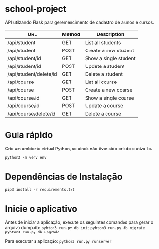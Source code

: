 # school-project

API utilzando Flask para geremencimento de cadastro de alunos e cursos.

| URL                      | Method | Description           |
|--------------------------|--------|-----------------------|
| /api/student             | GET    | List all students     |
| /api/student             | POST   | Create a new student  |
| /api/student/id          | GET    | Show a single student |
| /api/student/id          | POST   | Update a student      |
| /api/student/delete/id   | GET    | Delete a student      |
| /api/course              | GET    | List all course       |
| /api/course              | POST   | Create a new course   |
| /api/course/id           | GET    | Show a single course  |
| /api/course/id           | POST   | Update a course       |
| /api/course/delete/id    | GET    | Delete a course       |


# Guia rápido

Crie um ambiente virtual Python, se ainda não tiver sido criado e ativa-lo.

`python3 -m venv env`

# Dependências de Instalação

`pip3 install -r requirements.txt`

# Inicie o aplicativo

Antes de iniciar a aplicação, execute os seguintes comandos para gerar o arquivo dump.db:
`pyhton3 run.py db init`
`pyhton3 run.py db migrate`
`pyhton3 run.py db upgrade`

Para executar a aplicação:
`python3 run.py runserver`

